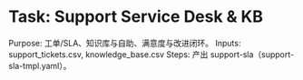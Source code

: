 # Task: Support Service Desk & KB

Purpose: 工单/SLA、知识库与自助、满意度与改进闭环。
Inputs: support_tickets.csv, knowledge_base.csv
Steps: 产出 support-sla（support-sla-tmpl.yaml）。

